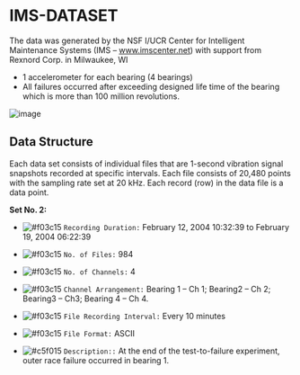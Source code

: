 # IMS-DATASET

The data was generated by the NSF I/UCR Center for Intelligent Maintenance Systems (IMS –
www.imscenter.net) with support from Rexnord Corp. in Milwaukee, WI


- 1 accelerometer for each bearing (4 bearings)
- All failures occurred after exceeding designed life time of
the bearing which is more than 100 million revolutions.


![image](https://user-images.githubusercontent.com/74313218/148652908-4520cd8b-52c3-4db6-9d9c-dc668466bf1c.png)


## **Data Structure**

Each data set consists of individual files that are 1-second vibration signal snapshots recorded at specific intervals. Each file consists of 20,480 points with the sampling rate set at 20 kHz. Each record (row) in the data file is a data point.

**Set No. 2:**
- ![#f03c15](https://via.placeholder.com/15/f03c15/000000?text=+) `Recording Duration:` February 12, 2004 10:32:39 to February 19, 2004 06:22:39

- ![#f03c15](https://via.placeholder.com/15/f03c15/000000?text=+) `No. of Files:` 984

- ![#f03c15](https://via.placeholder.com/15/f03c15/000000?text=+) `No. of Channels:` 4

- ![#f03c15](https://via.placeholder.com/15/f03c15/000000?text=+) `Channel Arrangement:` Bearing 1 – Ch 1; Bearing2 – Ch 2; Bearing3 – Ch3; Bearing 4 – Ch 4.

- ![#f03c15](https://via.placeholder.com/15/f03c15/000000?text=+) `File Recording Interval:` Every 10 minutes

- ![#f03c15](https://via.placeholder.com/15/f03c15/000000?text=+) `File Format:` ASCII

- ![#c5f015](https://via.placeholder.com/15/c5f015/000000?text=+) `Description::` At the end of the test-to-failure experiment, outer race failure occurred in bearing 1.
